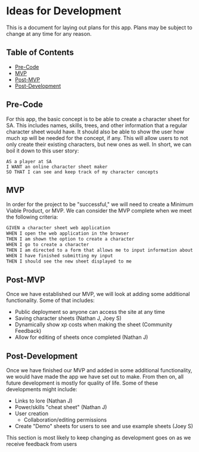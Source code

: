 # Ideas for Development
This is a document for laying out plans for this app. Plans may be subject to change at any time for any reason.

## Table of Contents
- [Pre-Code](#pre-code)
- [MVP](#mvp)
- [Post-MVP](#post-mvp)
- [Post-Development](#post-development)

## Pre-Code
For this app, the basic concept is to be able to create a character sheet for SA. This includes names, skills, trees, and other information that a regular character sheet would have. It should also be able to show the user how much xp will be needed for the concept, if any. This will allow users to not only create their existing characters, but new ones as well. In short, we can boil it down to this user story:

```
AS a player at SA
I WANT an online character sheet maker
SO THAT I can see and keep track of my character concepts
```

## MVP
In order for the project to be "successful," we will need to create a Minimum Viable Product, or MVP. We can consider the MVP complete when we meet the following criteria:

```md
GIVEN a character sheet web application
WHEN I open the web application in the browser
THEN I am shown the option to create a character
WHEN I go to create a character
THEN I am directed to a form that allows me to input information about my character, including name, faction, sub-faction, and more
WHEN I have finished submitting my input
THEN I should see the new sheet displayed to me
```

## Post-MVP
Once we have established our MVP, we will look at adding some additional functionality. Some of that includes:
- Public deployment so anyone can access the site at any time
- Saving character sheets (Nathan J, Joey S)
- Dynamically show xp costs when making the sheet (Community Feedback)
- Allow for editing of sheets once completed (Nathan J)

## Post-Development
Once we have finished our MVP and added in some additional functionality, we would have made the app we have set out to make. From then on, all future development is mostly for quality of life. Some of these developments might include:
- Links to lore (Nathan J)
- Power/skills "cheat sheet" (Nathan J)
- User creation
    - Collaboration/editing permissions
- Create "Demo" sheets for users to see and use example sheets (Joey S)

This section is most likely to keep changing as development goes on as we receive feedback from users